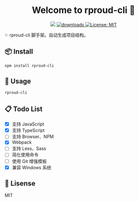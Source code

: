 <h1 align="center">Welcome to rproud-cli 👋</h1>
<p align="center">
  <img src="https://img.shields.io/npm/v/rproud-cli.svg?orange=blue" />
  <a href="https://www.npmjs.com/package/rproud-cli">
    <img alt="downloads" src="https://img.shields.io/npm/dm/rproud-cli.svg?color=blue" target="_blank" />
  </a>
  <a href="https://github.com/wwyx778/rproud-cli/blob/master/LICENSE">
    <img alt="License: MIT" src="https://img.shields.io/badge/license-MIT-yellow.svg" target="_blank" />
  </a>
</p>

✨ rproud-cli 脚手架。自动生成项目结构。

## 📦 Install

```sh
npm install rproud-cli
```

## 🚀 Usage

```sh
rproud-cli
```

## 📋 Todo List
- [x] 支持 JavaScript
- [x] 支持 TypeScript
- [ ] 支持 Browser、NPM
- [x] Webpack
- [ ] 支持 Less、Sass
- [ ] 简化使用命令
- [ ] 使用 Git 增强模板
- [x] 兼容 Windows 系统

## 📌 Lisense
MIT
